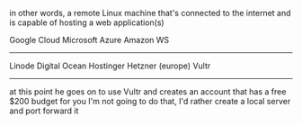 in other words, a remote Linux machine that's connected to the internet and is capable of hosting a web application(s)

Google Cloud
Microsoft Azure
Amazon WS
____________
Linode
Digital Ocean
Hostinger
Hetzner (europe)
Vultr

___
at this point he goes on to use Vultr and creates an account that has a free $200 budget for you
I'm not going to do that, I'd rather create a local server and port forward it

